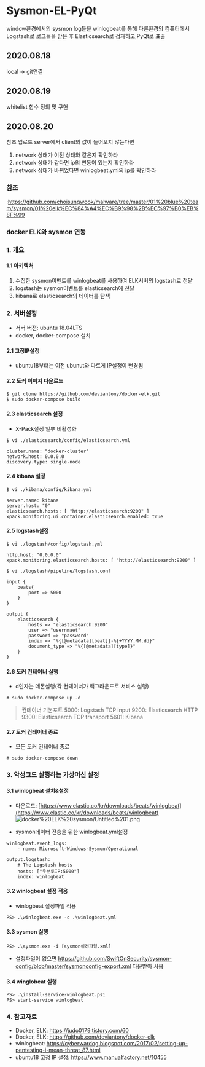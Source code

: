 # Sysmon-EL-PyQt
window환경에서의 sysmon log들을 winlogbeat를 통해 다른환경의 컴퓨터에서 Logstash로 로그들을 받은 후 Elasticsearch로 정재하고,PyQt로 표출

## 2020.08.18 
 local -> git연결
## 2020.08.19
 whitelist 함수 정의 및 구현
## 2020.08.20
참조 업로드
server에서 client의 값이 들어오지 않는다면 
 1. network 상태가 이전 상태와 같은지 확인하라
 2. network 상태가 같다면 ip의 변동이 있는지 확인하라
 3. network 상태가 바뀌었다면 winlogbeat.yml의 ip를 확인하라
  
### 참조 
:https://github.com/choisungwook/malware/tree/master/01%20blue%20team/sysmon/01%20elk%EC%84%A4%EC%B9%98%2B%EC%97%B0%EB%8F%99


### docker ELK와 sysmon 연동


### 1. 개요


#### 1.1 아키텍처

1. 수집한 sysmon이벤트를 winlogbeat를 사용하여 ELK서버의 logstash로 전달
2. logstash는 sysmon이벤트를 elasticsearch에 전달
3. kibana로 elasticsearch의 데이터를 탐색


### 2. 서버설정
* 서버 버전: ubuntu 18.04LTS </br>
* docker, docker-compose 설치



#### 2.1 고정IP설정
- ubuntu18부터는 이전 ubunut와 다르게 IP설정이 변경됨 </br>
    

#### 2.2 도커 이미지 다운로드
```
$ git clone https://github.com/deviantony/docker-elk.git
$ sudo docker-compose build
```


#### 2.3 elasticsearch 설정
* X-Pack설정 일부 비활성화 <br/>

```
$ vi ./elasticsearch/config/elasticsearch.yml

cluster.name: "docker-cluster" 
network.host: 0.0.0.0 
discovery.type: single-node
```


#### 2.4 kibana 설정
```
$ vi ./kibana/config/kibana.yml

server.name: kibana
server.host: "0"
elasticsearch.hosts: [ "http://elasticsearch:9200" ]
xpack.monitoring.ui.container.elasticsearch.enabled: true
```


#### 2.5 logstash설정
```
$ vi ./logstash/config/logstash.yml

http.host: "0.0.0.0"
xpack.monitoring.elasticsearch.hosts: [ "http://elasticsearch:9200" ]
```

```
$ vi ./logstash/pipeline/logstash.conf

input {
    beats{
        port => 5000
    }    
}

output {
    elasticsearch {
        hosts => "elasticsearch:9200"
        user => "usernmaet"
        password => "password"
        index => "%{[@metadata][beat]}-%{+YYYY.MM.dd}"
        document_type => "%{[@metadata][type]}"
    }
}
```

#### 2.6 도커 컨테이너 실행
- d인자는 데몬실행(각 컨테이너가 백그라운드로 서비스 실행)
```
# sudo docker-compose up -d
```

> 컨테이너 기본포트
5000: Logstash TCP input
9200: Elasticsearch HTTP
9300: Elasticsearch TCP transport
5601: Kibana


#### 2.7 도커 컨테이너 종료
- 모든 도커 컨테이너 종료
```
# sudo docker-compose down
```


### 3. 악성코드 실행하는 가상머신 설정

#### 3.1 winlogbeat 설치&설정
- 다운로드:  [https://www.elastic.co/kr/downloads/beats/winlogbeat](https://www.elastic.co/kr/downloads/beats/winlogbeat)
![docker%20ELK%20sysmon/Untitled%201.png](docker%20ELK%20sysmon/Untitled%201.png)


- sysmon데이터 전송을 위한 winlogbeat.yml설정
```
winlogbeat.event_logs:
    - name: Microsoft-Windows-Sysmon/Operational

output.logstash:
    # The Logstash hosts
    hosts: ["우분투IP:5000"]
    index: winlogbeat
```    

#### 3.2 winlogbeat 설정 적용
- winlogbeat 설정파일 적용
```
PS> .\winlogbeat.exe -c .\winlogbeat.yml
```


#### 3.3 sysmon 실행
```
PS> .\sysmon.exe -i [sysmon설정파일.xml]
```
* 설정파일이 없으면 https://github.com/SwiftOnSecurity/sysmon-config/blob/master/sysmonconfig-export.xml 다운받아 사용


#### 3.4 winglobeat 실행
```
PS> .\install-service-winlogbeat.ps1
PS> start-service winlogbeat
```

### 4. 참고자료
* Docker, ELK: https://judo0179.tistory.com/60
* Docker, ELK: https://github.com/deviantony/docker-elk
* winlogbeat: https://cyberwardog.blogspot.com/2017/02/setting-up-pentesting-i-mean-threat_87.html
* ubuntu18 고정 IP 설정: https://www.manualfactory.net/10455
